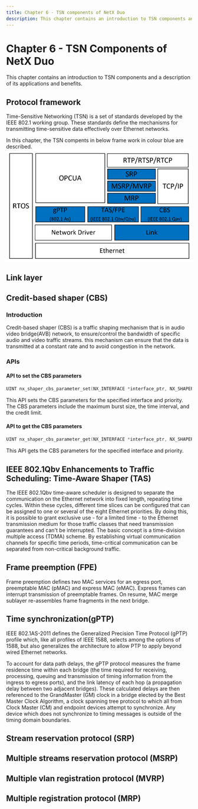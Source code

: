 ```yaml
---
title: Chapter 6 - TSN components of NetX Duo
description: This chapter contains an introduction to TSN components and a description of its applications and benefits.
---
```


# Chapter 6 - TSN Components of NetX Duo

This chapter contains an introduction to TSN components and a description of its applications and benefits.

## Protocol framework
Time-Sensitive Networking (TSN) is a set of standards developed by the IEEE 802.1 working group. These standards define the mechanisms for transmitting time-sensitive data effectively over Ethernet networks.

In this chapter, the TSN compents in below frame work in colour blue are described.
![TSN Framework](./media/user-guide/tsn-framework.png)

## Link layer



## Credit-based shaper (CBS)
### Introduction
Credit-based shaper (CBS) is a traffic shaping mechanism that is in audio video bridge(AVB) network, to ensure/control the bandwidth of specific audio and video traffic streams. this mechanism can ensure that the data is transmitted at a constant rate and to avoid congestion in the network.

### APIs
#### API to set the CBS parameters
```c
UINT nx_shaper_cbs_parameter_set(NX_INTERFACE *interface_ptr, NX_SHAPER_CBS_PARAMETER *cbs_parameter, UCHAR pcp);
```
This API sets the CBS parameters for the specified interface and priority. The CBS parameters include the maximum burst size, the time interval, and the credit limit.

#### API to get the CBS parameters
```c
UINT nx_shaper_cbs_parameter_get(NX_INTERFACE *interface_ptr, NX_SHAPER_CBS_PARAMETER *cbs_parameter, UCHAR pcp);
```
This API gets the CBS parameters for the specified interface and priority.


## IEEE 802.1Qbv Enhancements to Traffic Scheduling: Time-Aware Shaper (TAS)
The IEEE 802.1Qbv time-aware scheduler is designed to separate the communication on the Ethernet network into fixed length, repeating time cycles. Within these cycles, different time slices can be configured that can be assigned to one or several of the eight Ethernet priorities. By doing this, it is possible to grant exclusive use - for a limited time - to the Ethernet transmission medium for those traffic classes that need transmission guarantees and can't be interrupted. The basic concept is a time-division multiple access (TDMA) scheme. By establishing virtual communication channels for specific time periods, time-critical communication can be separated from non-critical background traffic.

## Frame preemption (FPE)
Frame preemption defines two MAC services for an egress port, preemptable MAC (pMAC) and express MAC (eMAC). Express frames can interrupt transmission of preemptable frames. On resume, MAC merge sublayer re-assembles frame fragments in the next bridge.

## Time synchronization(gPTP)
IEEE 802.1AS-2011 defines the Generalized Precision Time Protocol (gPTP) profile which, like all profiles of IEEE 1588, selects among the options of 1588, but also generalizes the architecture to allow PTP to apply beyond wired Ethernet networks.

To account for data path delays, the gPTP protocol measures the frame residence time within each bridge (the time required for receiving, processing, queuing and transmission of timing information from the ingress to egress ports), and the link latency of each hop (a propagation delay between two adjacent bridges). These calculated delays are then referenced to the GrandMaster (GM) clock in a bridge elected by the Best Master Clock Algorithm, a clock spanning tree protocol to which all from Clock Master (CM) and endpoint devices attempt to synchronize. Any device which does not synchronize to timing messages is outside of the timing domain boundaries.

## Stream reservation protocol (SRP)



## Multiple streams reservation protocol (MSRP)

## Multiple vlan registration protocol (MVRP)

## Multiple registration protocol (MRP)